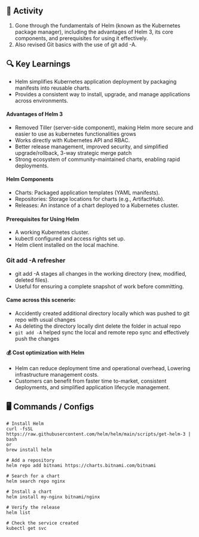 
## 🔧 Activity
1. Gone through the fundamentals of Helm (known as the Kubernetes package manager), including the advantages of Helm 3, its core components, and prerequisites for using it effectively. 
2. Also revised Git basics with the use of git add -A.
## 🔍 Key Learnings

- Helm simplifies Kubernetes application deployment by packaging manifests into reusable charts.
- Provides a consistent way to install, upgrade, and manage applications across environments.

#### Advantages of Helm 3

- Removed Tiller (server-side component), making Helm more secure and easier to use as kubernetes functionalities grows
- Works directly with Kubernetes API and RBAC.
- Better release management, improved security, and simplified upgrade/rollback, 3-way strategic merge patch
- Strong ecosystem of community-maintained charts, enabling rapid deployments.

#### Helm Components

- Charts: Packaged application templates (YAML manifests).
- Repositories: Storage locations for charts (e.g., ArtifactHub).
- Releases: An instance of a chart deployed to a Kubernetes cluster.

#### Prerequisites for Using Helm

- A working Kubernetes cluster.
- kubectl configured and access rights set up.
- Helm client installed on the local machine.

### Git add -A refresher

- git add -A stages all changes in the working directory (new, modified, deleted files).
- Useful for ensuring a complete snapshot of work before committing.

#### Came across this scenerio: 
- Accidently created additional directory locally which was pushed to git repo with usual changes
- As deleting the directory locally dint delete the folder in actual repo 
- ``` git add -A ``` helped sync the local and remote repo sync and effectively push the changes

#### 💰 Cost optimization with Helm
- Helm can reduce deployment time and operational overhead, Lowering infrastructure management costs.
- Customers can benefit from faster time to-market, consistent deployments, and simplified application lifecycle management.

## 🖥️  Commands / Configs
```
# Install Helm 
curl -fsSL https://raw.githubusercontent.com/helm/helm/main/scripts/get-helm-3 | bash
or
brew install helm

# Add a repository
helm repo add bitnami https://charts.bitnami.com/bitnami

# Search for a chart
helm search repo nginx

# Install a chart
helm install my-nginx bitnami/nginx

# Verify the release
helm list

# Check the service created
kubectl get svc

```
